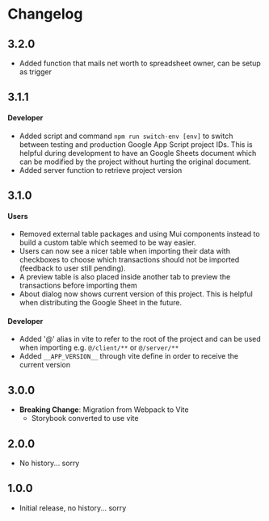 # Changelog

## 3.2.0

- Added function that mails net worth to spreadsheet owner, can be setup as trigger

## 3.1.1

#### Developer

- Added script and command `npm run switch-env [env]` to switch between testing and production Google App Script project IDs. This is helpful during development to have an Google Sheets document which can be modified by the project without hurting the original document.
- Added server function to retrieve project version

## 3.1.0

#### Users

- Removed external table packages and using Mui components instead to build a custom table which seemed to be way easier.
- Users can now see a nicer table when importing their data with checkboxes to choose which transactions should not be imported (feedback to user still pending).
- A preview table is also placed inside another tab to preview the transactions before importing them
- About dialog now shows current version of this project. This is helpful when distributing the Google Sheet in the future.

#### Developer

- Added '@' alias in vite to refer to the root of the project and can be used when importing e.g. `@/client/**` or `@/server/**`
- Added `__APP_VERSION__` through vite define in order to receive the current version

## 3.0.0

- **Breaking Change**: Migration from Webpack to Vite
  - Storybook converted to use vite

## 2.0.0

- No history... sorry

## 1.0.0

- Initial release, no history... sorry

